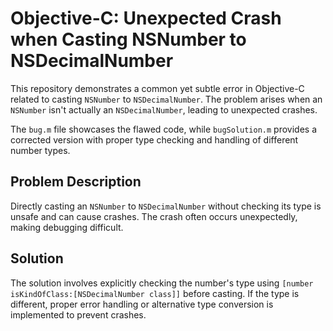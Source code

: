 # Objective-C: Unexpected Crash when Casting NSNumber to NSDecimalNumber

This repository demonstrates a common yet subtle error in Objective-C related to casting `NSNumber` to `NSDecimalNumber`.  The problem arises when an `NSNumber` isn't actually an `NSDecimalNumber`, leading to unexpected crashes.

The `bug.m` file showcases the flawed code, while `bugSolution.m` provides a corrected version with proper type checking and handling of different number types.

## Problem Description

Directly casting an `NSNumber` to `NSDecimalNumber` without checking its type is unsafe and can cause crashes. The crash often occurs unexpectedly, making debugging difficult.

## Solution

The solution involves explicitly checking the number's type using `[number isKindOfClass:[NSDecimalNumber class]]` before casting.  If the type is different, proper error handling or alternative type conversion is implemented to prevent crashes.